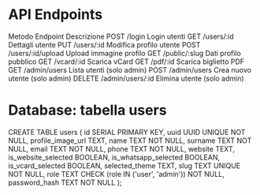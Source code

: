 # API Endpoints

Metodo	    Endpoint	        Descrizione
POST	    /login	            Login utenti
GET	        /users/:id	        Dettagli utente
PUT	        /users/:id	        Modifica profilo utente
POST	    /users/:id/upload	Upload immagine profilo
GET	        /public/:slug	    Dati profilo pubblico
GET	        /vcard/:id	        Scarica vCard
GET	        /pdf/:id	        Scarica biglietto PDF
GET	        /admin/users	    Lista utenti (solo admin)
POST	    /admin/users    	Crea nuovo utente (solo admin)
DELETE	    /admin/users/:id	Elimina utente (solo admin)

# Database: tabella users

CREATE TABLE users (
  id SERIAL PRIMARY KEY,
  uuid UUID UNIQUE NOT NULL,
  profile_image_url TEXT,
  name TEXT NOT NULL,
  surname TEXT NOT NULL,
  email TEXT NOT NULL,
  phone TEXT NOT NULL,
  website TEXT,
  is_website_selected BOOLEAN,
  is_whatsapp_selected BOOLEAN,
  is_vcard_selected BOOLEAN,
  selected_theme TEXT,
  slug TEXT UNIQUE NOT NULL,
  role TEXT CHECK (role IN ('user', 'admin')) NOT NULL,
  password_hash TEXT NOT NULL
);